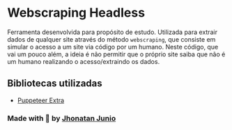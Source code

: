 # Webscraping Headless

Ferramenta desenvolvida para propósito de estudo. Utilizada para extrair dados de qualquer site através do método `webscraping`, que consiste em simular
o acesso a um site via código por um humano. Neste código, que vai um pouco além, a ideia é não permitir que o próprio site saiba que não é um humano
realizando o acesso/extraindo os dados.

## Bibliotecas utilizadas

- [Puppeteer Extra](https://github.com/berstend/puppeteer-extra)  
  
### Made with 💙 by [Jhonatan Junio](https://github.com/jhonatanjunio)
